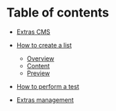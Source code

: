 Table of contents
=================

* [Extras CMS](README.md)
* [How to create a list](como-crear-una-lista/README.md) 
  * [Overview](como-crear-una-lista/overview.md)
  * [Content](como-crear-una-lista/contenido.md)
  * [Preview](como-crear-una-lista/vista-previa.md)

* [How to perform a test](como-hacer-un-test.md)
* [Extras management](gestion-de-extras.md)

